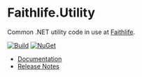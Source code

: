 # Faithlife.Utility

Common .NET utility code in use at [Faithlife](http://faithlife.codes).

[![Build](https://github.com/Faithlife/FaithlifeUtility/workflows/Build/badge.svg)](https://github.com/Faithlife/FaithlifeUtility/actions?query=workflow%3ABuild) [![NuGet](https://img.shields.io/nuget/v/Faithlife.Utility.svg)](https://www.nuget.org/packages/Faithlife.Utility)

* [Documentation](https://faithlife.github.io/FaithlifeUtility/)
* [Release Notes](ReleaseNotes.md)
